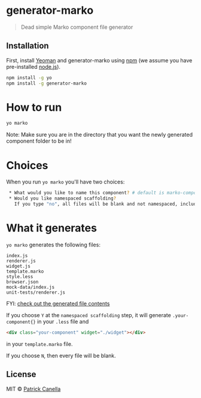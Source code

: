 # generator-marko

> Dead simple Marko component file generator

## Installation

First, install [Yeoman](http://yeoman.io) and generator-marko using [npm](https://www.npmjs.com/) (we assume you have pre-installed [node.js](https://nodejs.org/)).

```bash
npm install -g yo
npm install -g generator-marko
```

# How to run
```bash
yo marko
```
Note: Make sure you are in the directory that you want the newly generated component folder to be in!


# Choices
When you run `yo marko` you'll have two choices:
```bash
 * What would you like to name this component? # default is marko-component
 * Would you like namespaced scaffolding?
   If you type "no", all files will be blank and not namespaced, including browser.json # Default is "yes"

```

# What it generates
`yo marko` generates the following files:
```
index.js
renderer.js
widget.js
template.marko
style.less
browser.json
mock-data/index.js
unit-tests/renderer.js
```
FYI: [check out the generated file contents](https://github.com/pcanella/marko-generator/tree/master/generators/app/templates)

If you choose `Y` at the `namespaced scaffolding` step, it will generate `.your-component{}` in your `.less` file and
```html
<div class="your-component" widget="./widget"></div>
```
in your `template.marko` file.

If you choose `N`, then every file will be blank.

## License

MIT © [Patrick Canella](https://pcanella.github.io)


[npm-image]: https://badge.fury.io/js/generator-yeoman-marko.svg
[npm-url]: https://npmjs.org/package/generator-yeoman-marko
[travis-image]: https://travis-ci.org/pcanella/generator-yeoman-marko.svg?branch=master
[travis-url]: https://travis-ci.org/pcanella/generator-yeoman-marko
[daviddm-image]: https://david-dm.org/pcanella/generator-yeoman-marko.svg?theme=shields.io
[daviddm-url]: https://david-dm.org/pcanella/generator-yeoman-marko
